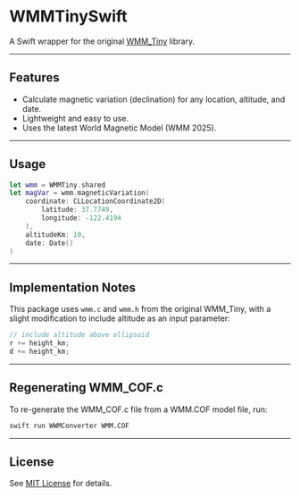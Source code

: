 # WMMTinySwift

A Swift wrapper for the original [WMM_Tiny](https://github.com/miniwinwm/WMM_Tiny) library.

---

## Features

- Calculate magnetic variation (declination) for any location, altitude, and date.
- Lightweight and easy to use.
- Uses the latest World Magnetic Model (WMM 2025).

---

## Usage

```swift
let wmm = WMMTiny.shared
let magVar = wmm.magneticVariation(
    coordinate: CLLocationCoordinate2D(
        latitude: 37.7749,
        longitude: -122.4194
    ),
    altitudeKm: 10,
    date: Date()
)
```

---

## Implementation Notes

This package uses `wmm.c` and `wmm.h` from the original WMM_Tiny, with a slight modification to include altitude as an input parameter:

```c
// include altitude above ellipsoid
r += height_km;
d += height_km;
```

---

## Regenerating WMM_COF.c

To re-generate the WMM_COF.c file from a WMM.COF model file, run:

```sh
swift run WWMConverter WMM.COF
```

---

## License

See [MIT License](LICENSE) for details.
